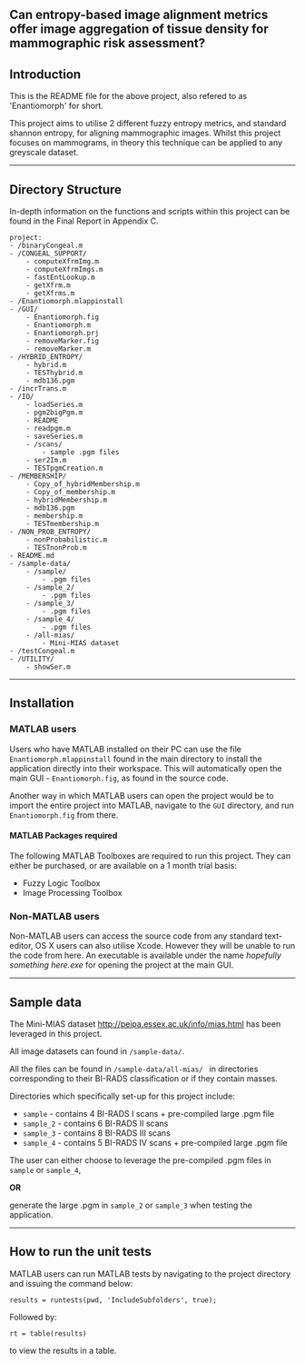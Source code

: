 Can entropy-based image alignment metrics offer image aggregation of tissue density for mammographic risk assessment?
----

## Introduction

This is the README file for the above project, also refered to as 'Enantiomorph' for short.

This project aims to utilise 2 different fuzzy entropy metrics, and standard shannon entropy, for aligning mammographic images. Whilst this project focuses on mammograms, in theory this technique can be applied to any greyscale dataset.

---

## Directory Structure
In-depth information on the functions and scripts within this project can be found in the Final Report in Appendix C.

    project:
    - /binaryCongeal.m
    - /CONGEAL_SUPPORT/
        - computeXfrmImg.m
        - computeXfrmImgs.m
        - fastEntLookup.m
        - getXfrm.m
        - getXfrms.m
    - /Enantiomorph.mlappinstall
    - /GUI/
        - Enantiomorph.fig
        - Enantiomorph.m
        - Enantiomorph.prj
        - removeMarker.fig
        - removeMarker.m
    - /HYBRID_ENTROPY/
        - hybrid.m
        - TESThybrid.m
        - mdb136.pgm
    - /incrTrans.m
    - /IO/
        - loadSeries.m
        - pgm2bigPgm.m
        - README
        - readpgm.m
        - saveSeries.m
        - /scans/
            - sample .pgm files
        - ser2Im.m
        - TESTpgmCreation.m
    - /MEMBERSHIP/
        - Copy_of_hybridMembership.m
        - Copy_of_membership.m
        - hybridMembership.m
        - mdb136.pgm
        - membership.m
        - TESTmembership.m
    - /NON_PROB_ENTROPY/
        - nonProbabilistic.m
        - TESTnonProb.m
    - README.md
    - /sample-data/
        - /sample/
            - .pgm files
        - /sample_2/
            - .pgm files
        - /sample_3/
            - .pgm files
        - /sample_4/
            - .pgm files
        - /all-mias/
            - Mini-MIAS dataset
    - /testCongeal.m
    - /UTILITY/
        - showSer.m

---

## Installation

### MATLAB users

Users who have MATLAB installed on their PC can use the file ```Enantiomorph.mlappinstall``` found in the main directory to install the application directly into their workspace. This will automatically open the main GUI - ```Enantiomorph.fig```, as found in the source code.

Another way in which MATLAB users can open the project would be to import the entire project into MATLAB, navigate to the ```GUI``` directory, and run ```Enantiomorph.fig``` from there.

#### MATLAB Packages required

The following MATLAB Toolboxes are required to run this project. They can either be purchased, or are available on a 1 month trial basis:

* Fuzzy Logic Toolbox
* Image Processing Toolbox

### Non-MATLAB users

Non-MATLAB users can access the source code from any standard text-editor, OS X users can also utilise Xcode. However they will be unable to run the code from here. An executable is available under the name *hopefully something here.exe* for opening the project at the main GUI.

---

## Sample data

The Mini-MIAS dataset <http://peipa.essex.ac.uk/info/mias.html> has been leveraged in this project.

All image datasets can found in ```/sample-data/```.

All the files can be found in ```/sample-data/all-mias/ ``` in directories corresponding to their BI-RADS classification or if they contain masses.

Directories which specifically set-up for this project include:
* ```sample``` - contains 4 BI-RADS I scans + pre-compiled large .pgm file
* ```sample_2``` - contains 6 BI-RADS II scans
* ```sample_3``` - contains 8 BI-RADS III scans
* ```sample_4``` - contains 5 BI-RADS IV scans + pre-compiled large .pgm file

The user can either choose to leverage the pre-compiled .pgm files in ```sample``` or ```sample_4```,

**OR**

 generate the large .pgm in ```sample_2``` or ```sample_3``` when testing the application.

---

## How to run the unit tests

MATLAB users can run MATLAB tests by navigating to the project directory and issuing the command below:

``` results = runtests(pwd, 'IncludeSubfolders', true); ```

Followed by:

```rt = table(results)```

to view the results in a table.
